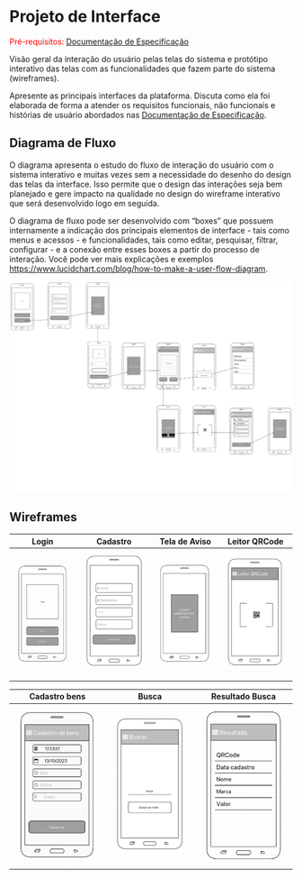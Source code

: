 
# Projeto de Interface

<span style="color:red">Pré-requisitos: <a href="2-Especificação do Projeto.md"> Documentação de Especificação</a></span>

Visão geral da interação do usuário pelas telas do sistema e protótipo interativo das telas com as funcionalidades que fazem parte do sistema (wireframes).

 Apresente as principais interfaces da plataforma. Discuta como ela foi elaborada de forma a atender os requisitos funcionais, não funcionais e histórias de usuário abordados nas <a href="2-Especificação do Projeto.md"> Documentação de Especificação</a>.

## Diagrama de Fluxo

O diagrama apresenta o estudo do fluxo de interação do usuário com o sistema interativo e  muitas vezes sem a necessidade do desenho do design das telas da interface. Isso permite que o design das interações seja bem planejado e gere impacto na qualidade no design do wireframe interativo que será desenvolvido logo em seguida.

O diagrama de fluxo pode ser desenvolvido com “boxes” que possuem internamente a indicação dos principais elementos de interface - tais como menus e acessos - e funcionalidades, tais como editar, pesquisar, filtrar, configurar - e a conexão entre esses boxes a partir do processo de interação. Você pode ver mais explicações e exemplos https://www.lucidchart.com/blog/how-to-make-a-user-flow-diagram.

![Diagrama de Fluxo](img/Diagrama_fluxo_patri.png)




## Wireframes

| Login  | Cadastro | Tela de Aviso  | Leitor QRCode |
| ------------- | ------------- |------------- | ------------- |
| ![Tela de login](img/03-wireframe3.png)  | ![Tela cadastro](img/03-wireframe2.png)  | ![Tela aviso](img/03-wireframe1.png)  | ![Tela leitor de QRCode](img/03-wireframe5.png)  |


| Cadastro bens  | Busca | Resultado Busca  | 
| ------------- | ------------- |------------- |
|![Tela cadastro de bens](img/03-wireframe4.png)  |![Tela de busca](img/03-wireframe7.png)  | ![Tela resultado de busca](img/03-wireframe6.png)  | 



 






